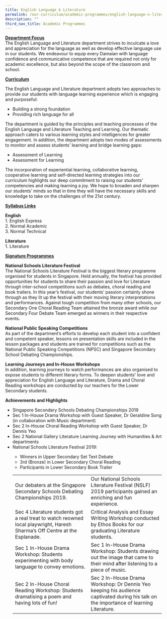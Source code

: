 ```yaml
---
title: English Language & Literature
permalink: /our-curriculum/academic-programmes/english-language-n-literature
description: ""
third_nav_title: Academic Programmes
---
```

<p><span style="text-decoration: underline;"><strong>Department Focus<br /></strong></span>The English Language and Literature department strives to inculcate a love and appreciation for the language as well as develop effective language use in our students. We endeavour to equip every Damaian with language confidence and communicative competence that are required not only for academic excellence, but also beyond the scope of the classroom and school.</p>
<p><strong><u>Curriculum</u></strong></p>
<p>The English Language and Literature department adopts two approaches to provide our students with language learning experience which is engaging and purposeful:&nbsp;</p>
<ul>
<li>Building a strong foundation</li>
<li>Providing rich language for all&nbsp;</li>
</ul>
<p>The department is guided by the principles and teaching processes of the English Language and Literature Teaching and Learning. Our thematic approach caters to various learning styles and intelligences for greater engagement. In addition, the department adopts two modes of assessments to monitor and assess students&rsquo; learning and bridge learning gaps:</p>
<ul>
<li>Assessment of Learning</li>
<li>Assessment for Learning</li>
</ul>
<p>The incorporation of experiential learning, collaborative learning, cooperative learning and self-directed learning strategies into our curriculum highlights our deep commitment to raising our students&rsquo; competencies and making learning a joy. We hope to broaden and sharpen our students&rsquo; minds so that in time they will have the necessary skills and knowledge to take on the challenges of the 21st century.&nbsp;</p>
<p><strong><u>Syllabus Links</u></strong></p>
<p><strong>English<br /></strong>1. English Express<br />2. Normal Academic<br />3. Normal Technical</p>
<p><strong>Literature<br /></strong>1. Literature</p>
<p><strong><u>Signature Programmes</u></strong></p>
<p><strong>National Schools Literature Festival<br /></strong>The National Schools Literature Festival is the biggest literary programme organised for students in Singapore. Held annually, the festival has provided opportunities for students to share their passion and love for Literature through inter-school competitions such as debates, choral reading and book trailers. In this year&rsquo;s festival, our students&rsquo; passion certainly shone through as they lit up the festival with their moving literary interpretations and performances. Against tough competition from many other schools, our Secondary One Choral Reading Team attained the bronze award while our Secondary Four Debate Team emerged as winners in their respective events.</p>
<p><strong>National Public Speaking Competitions<br /></strong>As part of the department&rsquo;s efforts to develop each student into a confident and competent speaker, lessons on presentation skills are included in the lesson packages and students are trained for competitions such as the National Public Speaking Competitions (NPSC) and Singapore Secondary School Debating Championships.</p>
<p><strong>Learning Journeys and In-House Workshops<br /></strong>In addition, learning journeys to watch performances are also organised to expose students to different literary forms. To deepen students' love and appreciation for English Language and Literature, Drama and Choral Reading workshops are conducted by our teachers for the Lower Secondary students.&nbsp;</p>
<p><strong>Achievements and Highlights</strong></p>
<ul>
<li>Singapore Secondary Schools Debating Championships 2019</li>
<li>Sec 1 In-House Drama Workshop with Guest Speaker, Dr Geraldine Song (in collaboration with Music department)</li>
<li>Sec 2 In-House Choral Reading Workshop with Guest Speaker, Dr Dennis Yeo&nbsp;</li>
<li>Sec 2 National Gallery Literature Learning Journey with Humanities &amp; Art departments</li>
<li>National Schools Literature Festival 2019:</li>
<ul>
<li>Winners in Upper Secondary Set Text Debate</li>
<li>3rd (Bronze) in Lower Secondary Choral Reading</li>
<li>Participants in Lower Secondary Book Trailer&nbsp;</li>
</ul>
<table>
<tbody>
<tr>
<td>
<div>Our debaters at the Singapore Secondary Schools Debating Championships 2019.</div>
</td>
<td>
<div>Our National Schools Literature Festival (NSLF) 2019 participants gained an enriching and fun experience.</div>
</td>
</tr>
<tr>
<td>
<div>Sec 4 Literature students got a real treat to watch reowned local playwright, Haresh Sharma&rsquo;s Off Centre at the Esplanade.</div>
</td>
<td>
<div>Critical Analysis and Essay Writing Workshop conducted by Ethos Books for our graduating Literature students.</div>
</td>
</tr>
<tr>
<td>
<div>Sec 1 In-House Drama Workshop: Students experimenting with body language to convey emotions.</div>
</td>
<td>
<div>Sec 1 In-House Drama Workshop: Students drawing out the image that came to their mind after listening to a piece of music.</div>
</td>
</tr>
<tr>
<td>Sec 2 In-House Choral Reading Workshop: Students dramatising a poem and having lots of fun!</td>
<td>Sec 2 In-House Drama Workshop: Dr Dennis Yeo keeping his audience captivated during his talk on the importance of learning Literature.</td>
</tr>
</tbody>
</table>